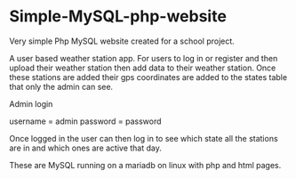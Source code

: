 # Simple-MySQL-php-website

Very simple Php MySQL website created for a school project.


A user based weather station app. For users to log in or register and then upload their weather station then add data to their weather station. Once these stations are added their gps coordinates are added to the states table that only the admin can see. 


Admin login

username = admin
password = password

Once logged in the user can then log in to see which state all the stations are in and which ones are active that day. 

These are MySQL running on a mariadb on linux with php and html pages. 
